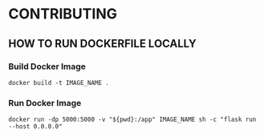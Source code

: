 # CONTRIBUTING 

## HOW TO RUN DOCKERFILE LOCALLY

### Build Docker Image

```
docker build -t IMAGE_NAME .
```

### Run Docker Image

```
docker run -dp 5000:5000 -v "${pwd}:/app" IMAGE_NAME sh -c "flask run --host 0.0.0.0"
```

